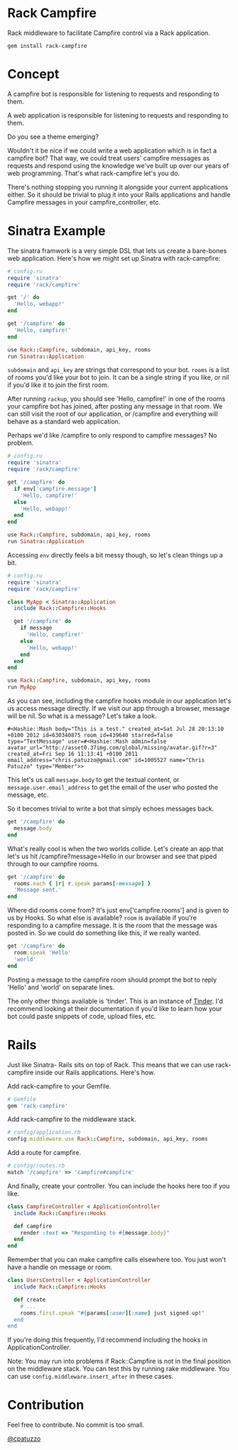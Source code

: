 # Rack Campfire

Rack middleware to facilitate Campfire control via a Rack application.

```
gem install rack-campfire
```

# Concept
A campfire bot is responsible for listening to requests and responding
to them.

A web application is responsible for listening to requests and
responding to them.

Do you see a theme emerging?

Wouldn't it be nice if we could write a web application which is in fact
a campfire bot? That way, we could treat users' campfire messages as
requests and respond using the knowledge we've built up over our years
of web programming. That's what rack-campfire let's you do.

There's nothing stopping you running it alongside your current applications either. So it should be
trivial to plug it into your Rails applications and handle Campfire
messages in your campfire_controller, etc.

# Sinatra Example
The sinatra framwork is a very simple DSL that lets us create a
bare-bones web application. Here's how we might set up Sinatra with
rack-campfire:

```ruby
# config.ru
require 'sinatra'
require 'rack/campfire'

get '/' do
  'Hello, webapp!'
end

get '/campfire' do
  'Hello, campfire!'
end

use Rack::Campfire, subdomain, api_key, rooms
run Sinatra::Application
```

```subdomain``` and ```api_key``` are strings that correspond to your
bot. ```rooms``` is a list of rooms you'd like your bot to join. It can
be a single string if you like, or nil if you'd like it to join the
first room.

After running ```rackup```, you should see 'Hello, campfire!' in one of the
rooms your campfire bot has joined, after posting any message in that
room. We can still visit the root of our
application, or /campfire and everything will behave as a standard web
application.

Perhaps we'd like /campfire to only respond to campfire messages? No
problem.

```ruby
# config.ru
require 'sinatra'
require 'rack/campfire'

get '/campfire' do
  if env['campfire.message']
    'Hello, campfire!'
  else
    'Hello, webapp!'
  end
end

use Rack::Campfire, subdomain, api_key, rooms
run Sinatra::Application
```

Accessing ```env``` directly feels a bit messy though, so let's clean
things up a bit.

```ruby
# config.ru
require 'sinatra'
require 'rack/campfire'

class MyApp < Sinatra::Application
  include Rack::Campfire::Hooks

  get '/campfire' do
    if message
      'Hello, campfire!'
    else
      'Hello, webapp!'
    end
  end
end

use Rack::Campfire, subdomain, api_key, rooms
run MyApp
```

As you can see, including the campfire hooks module in our application
let's us access message directly. If we visit our app through a browser,
message will be nil. So what is a message? Let's take a
look.

```
#<Hashie::Mash body="This is a test." created_at=Sat Jul 28 20:13:10 +0100 2012 id=630340875 room_id=439640 starred=false type="TextMessage" user=#<Hashie::Mash admin=false avatar_url="http://asset0.37img.com/global/missing/avatar.gif?r=3" created_at=Fri Sep 16 11:13:41 +0100 2011 email_address="chris.patuzzo@gmail.com" id=1005527 name="Chris Patuzzo" type="Member">>
```

This let's us call ```message.body``` to get the textual content, or
```message.user.email_address``` to get the email of the user who posted
the message, etc.

So it becomes trivial to write a bot that simply echoes messages back.

```ruby
get '/campfire' do
  message.body
end
```

What's really cool is when the two worlds collide. Let's create an app
that let's us hit /campfire?message=Hello in our browser and see that piped
through to our campfire rooms.

```ruby
get '/campfire' do
  rooms.each { |r| r.speak params[:message] }
  'Message sent.'
end
```

Where did rooms come from? It's just env['campfire.rooms'] and is given
to us by Hooks. So what else is available? ```room``` is available if
you're responding to a campfire message. It is the room that the message
was posted in. So we could do something like this, if we really wanted.

```ruby
get '/campfire' do
  room.speak 'Hello'
  'world'
end
```

Posting a message to the campfire room should prompt the bot to reply
'Hello' and 'world' on separate lines.

The only other things available is 'tinder'. This is an
instance of [Tinder](https://github.com/collectiveidea/tinder/). I'd
recommend looking at their documentation if you'd like to learn how your
bot could paste snippets of code, upload files, etc.

# Rails

Just like Sinatra- Rails sits on top of Rack. This means that we can use
rack-campfire inside our Rails applications. Here's how.

Add rack-campfire to your Gemfile.

```ruby
# Gemfile
gem 'rack-campfire'
```

Add rack-campfire to the middleware stack.

```ruby
# config/application.rb
config.middleware.use Rack::Campfire, subdomain, api_key, rooms
```

Add a route for campfire.

```ruby
# config/routes.rb
match '/campfire' => 'campfire#campfire'
```

And finally, create your controller. You can include the hooks here too
if you like.

```ruby
class CampfireController < ApplicationController
  include Rack::Campfire::Hooks

  def campfire
    render :text => "Responding to #{message.body}"
  end
end
```

Remember that you can make campfire calls elsewhere too. You just won't
have a handle on message or room.

```ruby
class UsersController < ApplicationController
  include Rack::Campfire::Hooks

  def create
    # ...
    rooms.first.speak "#{params[:user][:name] just signed up!"
  end
end
```

If you're doing this frequently, I'd recommend including the hooks in
ApplicationController.

Note: You may run into problems if Rack::Campfire is not in the final
position on the middleware stack. You can test this by running rake
middleware. You can use ```config.middleware.insert_after``` in these
cases.

# Contribution

Feel free to contribute. No commit is too small.

[@cpatuzzo](https://twitter.com/cpatuzzo)
